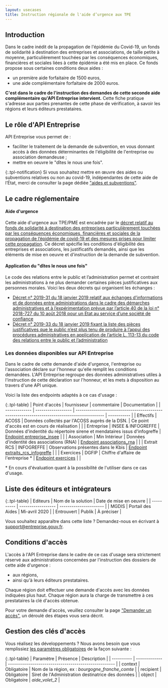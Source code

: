 ```yaml
---
layout: usecases
title: Instruction régionale de l'aide d’urgence aux TPE 
---
```


## Introduction

Dans le cadre inédit de la propagation de l'épidémie du Covid-19, un fonds de solidarité à destination des entreprises et associations, de taille petite à moyenne, particulièrement touchées par les conséquences économiques, financières et sociales liées à cette épidémie a été mis en place.
Ce fonds propose sous certaines conditions deux aides : 
- un première aide forfaitaire de 1500 euros,  
- une aide complémentaire forfaitaire de 2000 euros.

**C'est dans le cadre de l'instruction des demandes de cette seconde aide complémentaire qu'API Entreprise intervient.**
Cette fiche pratique s'adresse aux parties prenantes de cette phase de vérification, à savoir les régions et leurs éditeurs prestataires.

## Le rôle d'API Entreprise 

API Entreprise vous permet de : 
- faciliter le traitement de la demande de subvention, en vous donnant accès à des données déterminantes de l'éligibilité de l'entreprise ou association demandeuse ;
- mettre en oeuvre le "dîtes le nous une fois".

{:.tpl-notification} Si vous souhaitez mettre en œuvre des aides ou subventions relatives ou non au covid-19, indépendantes de cette aide de l’État, merci de consulter la page dédiée ["aides et subventions"](../_use_cases/aides_publiques.md).

## Le cadre réglementaire

#### Aide d'urgence
Cette aide d'urgence aux TPE/PME est encadrée par le [décret relatif au fonds de solidarité à destination des entreprises particulièrement touchées par les conséquences économiques, financières et sociales de la propagation de l’épidémie de covid-19 et des mesures prises pour limiter cette propagation](https://www.legifrance.gouv.fr/eli/decret/2020/3/30/2020-371/jo/texte). Ce décret spécifie les conditions d'éligibilité des entreprises et associations, les justificatifs demandés, ainsi que les éléments de mise en oeuvre et d'instruction de la demande de subvention.

#### Application du "dîtes le nous une fois"
Le code des relations entre le public et l’administration permet et contraint les administrations à ne plus demander certaines pièces justificatives aux personnes morales.
Voici les deux décrets qui organisent les échanges :
- [Décret n° 2019-31 du 18 janvier 2019 relatif aux échanges d’informations et de données entre administrations dans le cadre des démarches administratives et à l’expérimentation prévue par l’article 40 de la loi n° 2018-727 du 10 août 2018 pour un Etat au service d’une société de confiance](https://https://www.legifrance.gouv.fr/affichTexte.do?cidTexte=JORFTEXT000038029589&dateTexte=20190201)
- [Décret n° 2019-33 du 18 janvier 2019 fixant la liste des pièces justificatives que le public n’est plus tenu de produire à l’appui des procédures administratives en application de l’article L. 113-13 du code des relations entre le public et l’administration](https://https://www.legifrance.gouv.fr/affichTexte.do?cidTexte=JORFTEXT000038029642&categorieLien=id)

### Les données disponibles sur API Entreprise

Dans le cadre de cette demande d'aide d'urgence, l'entreprise ou l'association déclare sur l'honneur qu'elle remplit les conditions demandées.
L'API Entreprise regroupe des données administratives utiles à l'instruction de cette déclaration sur l'honneur, et les mets à disposition au travers d'une API unique. 

Voici la liste des endpoints adaptés à ce cas d'usage : 

{:.tpl-table}
| Point d'accès | fournisseur        | commentaire                                                                                  | Documentation |
| ------------- | ------------------ | -------------------------------------------------------------------------------------------- | ----------- |
| Effectifs     | ACOSS              | Données collectés par l'ACOSS auprès de la DSN.      | Ce point d'accès est en cours de réalisation        |          |
| Entreprise    | INSEE & INFOGREFFE | Données d'indentité du répertoire sirene et mendataires issus d'infogreffe  | [Endpoint entreprise_insee](https://doc.entreprise.api.gouv.fr/?json#entreprises)      |                              |
| Association   | Min Intérieur      | Données d'indentité des associations (RNA) | [Endpoint associations_rna](https://doc.entreprise.api.gouv.fr/?json#associations-rna)      |                                                             |
| Extrait RCS   | INFOGREFFE         | Observations présentes dans le Kbis                                                                 | [Endpoint extraits_rcs_infogreffe](https://doc.entreprise.api.gouv.fr/?json#infogreffe-extrait-rcs)      |         |
| Exercices | DGFIP         | Chiffre d'affaire de l'entreprise &#42;                                                              | [Endpoint exercices](https://doc.entreprise.api.gouv.fr/?json#exercices)      |         |

&#42; En cours d'évaluation quant à la possibilité de l'utiliser dans ce cas d'usage.

## Liste des éditeurs et intégrateurs
{:.tpl-table}
| Editeurs   | Nom de la solution | Date de mise en oeuvre |
| ---------- | ------------------ | ---------------------- |
| MGDIS      | Portail des Aides  | Mi-avril 2020          |
| Entrouvert | Publik             | À préciser             |

Vous souhaitez apparaître dans cette liste ? Demandez-nous en écrivant à [support@entreprise.gouv.fr](support@entreprise.gouv.fr).

## Conditions d'accès

L'accès à l'API Entreprise dans le cadre de ce cas d'usage sera strictement réservé aux administrations concernées par l'instruction des dossiers de cette aide d'urgence :
- aux régions, 
- ainsi qu'à leurs éditeurs prestataires.

Chaque région doit effectuer une demande d'accès avec les données indiquées plus haut. Chaque région aura la charge de transmettre à ces prestataires la clé d'accès obtenue. 

Pour votre demande d'accès, veuillez consulter la page ["Demander un accès"](../pages/demander_un_acces.md), un déroulé des étapes vous sera décrit.

## Gestion des clés d'accès

Vous réalisez les développements ?
Nous avons besoin que vous remplissiez [les paramètres obligatoires](https://doc.entreprise.api.gouv.fr/?json#param-tres-obligatoires) de la façon suivante : 

{:.tpl-table}
| Paramètre   | Présence      | Description                                           |
| ----------  | ------------- | ----------------------------------------------------- |
| context     | Obligatoire   | Nom de la région, ex : *bourgogne_franche_comte*         |
| recipient   | Obligatoire   | Siret de l'Administration destinatrice des données    |
| object      | Obligatoire   | *aide_volet_2*                                          |
